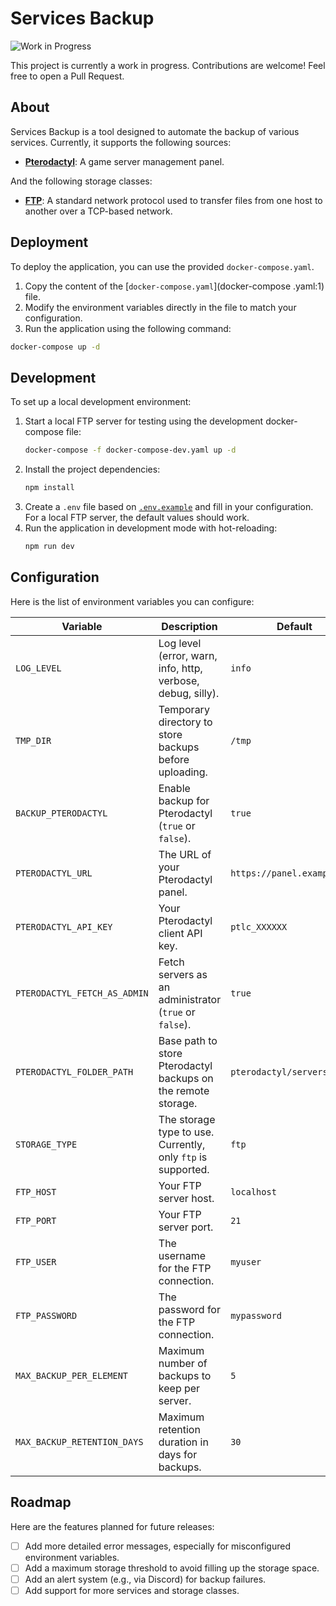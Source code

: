 # Services Backup

![Work in Progress](https://img.shields.io/badge/status-WIP-orange.svg)

This project is currently a work in progress. Contributions are welcome! Feel free to open a Pull Request.

## About

Services Backup is a tool designed to automate the backup of various services. Currently, it supports the following sources:

- [**Pterodactyl**](https://pterodactyl.io/): A game server management panel.

And the following storage classes:

- [**FTP**](https://en.wikipedia.org/wiki/File_Transfer_Protocol): A standard network protocol used to transfer files from one host to another over a TCP-based network.

## Deployment

To deploy the application, you can use the provided `docker-compose.yaml`.

1.  Copy the content of the [`docker-compose.yaml`](docker-compose	.yaml:1) file.
2.  Modify the environment variables directly in the file to match your configuration.
3.  Run the application using the following command:

```bash
docker-compose up -d
```

## Development

To set up a local development environment:

1.  Start a local FTP server for testing using the development docker-compose file:
    ```bash
    docker-compose -f docker-compose-dev.yaml up -d
    ```
2.  Install the project dependencies:
    ```bash
    npm install
    ```
3.  Create a `.env` file based on [`.env.example`](.env.example:1) and fill in your configuration. For a local FTP server, the default values should work.
4.  Run the application in development mode with hot-reloading:
    ```bash
    npm run dev
    ```

## Configuration

Here is the list of environment variables you can configure:

| Variable                     | Description                                                   | Default                     |
| ---------------------------- | ------------------------------------------------------------- | --------------------------- |
| `LOG_LEVEL`                  | Log level (error, warn, info, http, verbose, debug, silly).   | `info`                      |
| `TMP_DIR`                    | Temporary directory to store backups before uploading.        | `/tmp`                      |
| `BACKUP_PTERODACTYL`         | Enable backup for Pterodactyl (`true` or `false`).            | `true`                      |
| `PTERODACTYL_URL`            | The URL of your Pterodactyl panel.                            | `https://panel.example.com` |
| `PTERODACTYL_API_KEY`        | Your Pterodactyl client API key.                              | `ptlc_XXXXXX`               |
| `PTERODACTYL_FETCH_AS_ADMIN` | Fetch servers as an administrator (`true` or `false`).        | `true`                      |
| `PTERODACTYL_FOLDER_PATH`    | Base path to store Pterodactyl backups on the remote storage. | `pterodactyl/servers`       |
| `STORAGE_TYPE`               | The storage type to use. Currently, only `ftp` is supported.  | `ftp`                       |
| `FTP_HOST`                   | Your FTP server host.                                         | `localhost`                 |
| `FTP_PORT`                   | Your FTP server port.                                         | `21`                        |
| `FTP_USER`                   | The username for the FTP connection.                          | `myuser`                    |
| `FTP_PASSWORD`               | The password for the FTP connection.                          | `mypassword`                |
| `MAX_BACKUP_PER_ELEMENT`     | Maximum number of backups to keep per server.                 | `5`                         |
| `MAX_BACKUP_RETENTION_DAYS`  | Maximum retention duration in days for backups.               | `30`                        |

## Roadmap

Here are the features planned for future releases:

- [ ] Add more detailed error messages, especially for misconfigured environment variables.
- [ ] Add a maximum storage threshold to avoid filling up the storage space.
- [ ] Add an alert system (e.g., via Discord) for backup failures.
- [ ] Add support for more services and storage classes.

